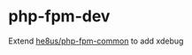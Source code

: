 # php-fpm-dev

Extend [he8us/php-fpm-common](https://hub.docker.com/r/he8us/php-fpm-common/) to add xdebug
